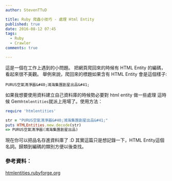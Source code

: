```yaml
---
author: StevenTTuD

title: Ruby 爬蟲小技巧 - 處理 Html Entity
published: true
date: 2016-08-12 07:45
tags:
  - Ruby
  - Crawler
comments: true

---
```

這是一個在工作上遇到的小問題。
把網頁爬回來的時候有 HTML Entity 的編碼，看起來很不美觀。
舉例來說，爬回來的標題如果含有 HTML Entity 會是這個樣子:

```
PURUS空氣清淨器&#40;鴻海集團創星出品&#41;
```

如果我想要使用資料建立自己資料庫的時候勢必要對 html entity 做一些處理
這時候 Gem`htmlentities`就派上用場了。使用方法：

```rb
require 'htmlentities'

str = "PURUS空氣清淨器&#40;鴻海集團創星出品&#41;"
puts HTMLEntities.new.decode(str)
=> PURUS空氣清淨器(鴻海集團創星出品)
```

現在你可以把品名存進資料庫了 :D
其實這篇只是想記錄一下，HTML Entity這個名詞。歸類到編碼的類別方便以後查找。


### 參考資料：
[htmlentities.rubyforge.org](http://htmlentities.rubyforge.org/)